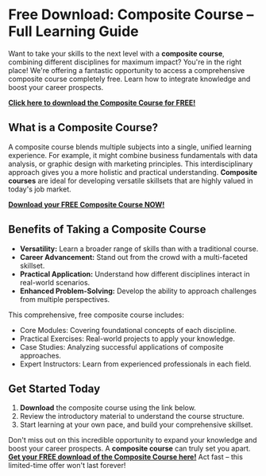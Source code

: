 # Free Download: Composite Course – Full Learning Guide

Want to take your skills to the next level with a **composite course**, combining different disciplines for maximum impact? You're in the right place! We're offering a fantastic opportunity to access a comprehensive composite course completely free. Learn how to integrate knowledge and boost your career prospects.

[**Click here to download the Composite Course for FREE!**](https://udemywork.com/composite-course)

## What is a Composite Course?

A composite course blends multiple subjects into a single, unified learning experience. For example, it might combine business fundamentals with data analysis, or graphic design with marketing principles. This interdisciplinary approach gives you a more holistic and practical understanding. **Composite courses** are ideal for developing versatile skillsets that are highly valued in today's job market.

[**Download your FREE Composite Course NOW!**](https://udemywork.com/composite-course)

## Benefits of Taking a Composite Course

*   **Versatility:** Learn a broader range of skills than with a traditional course.
*   **Career Advancement:** Stand out from the crowd with a multi-faceted skillset.
*   **Practical Application:** Understand how different disciplines interact in real-world scenarios.
*   **Enhanced Problem-Solving:** Develop the ability to approach challenges from multiple perspectives.

This comprehensive, free composite course includes:

*   Core Modules: Covering foundational concepts of each discipline.
*   Practical Exercises: Real-world projects to apply your knowledge.
*   Case Studies: Analyzing successful applications of composite approaches.
*   Expert Instructors: Learn from experienced professionals in each field.

## Get Started Today

1.  **Download** the composite course using the link below.
2.  Review the introductory material to understand the course structure.
3.  Start learning at your own pace, and build your comprehensive skillset.

Don't miss out on this incredible opportunity to expand your knowledge and boost your career prospects. A **composite course** can truly set you apart. [**Get your FREE download of the Composite Course here!**](https://udemywork.com/composite-course) Act fast – this limited-time offer won't last forever!
